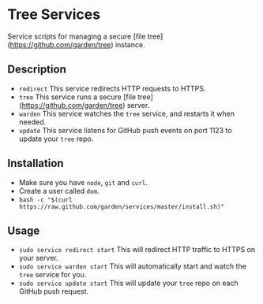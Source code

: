 # Tree Services

Service scripts for managing a secure [file tree] (https://github.com/garden/tree) instance.

## Description

- `redirect` This service redirects HTTP requests to HTTPS.
- `tree` This service runs a secure [file tree] (https://github.com/garden/tree) server.
- `warden` This service watches the `tree` service, and restarts it when needed.
- `update` This service listens for GitHub push events on port 1123 to update your `tree` repo.

## Installation

- Make sure you have `node`, `git` and `curl`.
- Create a user called `dom`.
- `bash -c "$(curl https://raw.github.com/garden/services/master/install.sh)"`

## Usage

- `sudo service redirect start` This will redirect HTTP traffic to HTTPS on your server.
- `sudo service warden start` This will automatically start and watch the `tree` service for you.
- `sudo service update start` This will update your `tree` repo on each GitHub push request.
